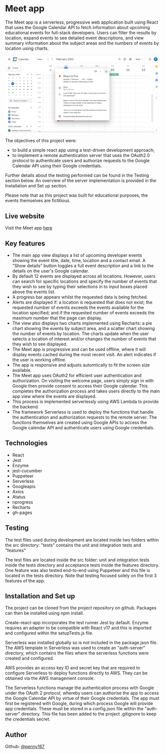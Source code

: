 # Meet app

The Meet app is a serverless, progressive web application built using React that uses the Google Calendar API to fetch information about upcoming educational events for full-stack developers. Users can filter the results by location, expand events to see detailed event descriptions, and view summary information about the subject areas and the numbers of events by location using charts.

![screenshot](MeetApp.png) 

The objectives of this project were:
  - to build a simple react app using a test-driven development approach;
  - to implement a remote authentication server that uses the OAuth2.0 protocol to authenticate users and authorize requests to the Google Calendar API using their Google credentials.

Further details about the testing performed can be found in the Testing section below.
An overview of the server implementation is provided in the Installation and Set up section.

Please note that as this project was built for educational purposes, the events themselves are fictitious. 

## Live website

Visit the Meet app [here](https://penny167.github.io/meet/)

## Key features

- The main app view displays a list of upcoming developer events showing the event title, date, time, location and a contact email. A "Show details" button toggles a full event description and a link to the details on the user's Google calendar.
- By default 12 events are displayed across all locations. However, users can search for specific locations and specify the number of events that they wish to see by typing their selections in to input boxes placed above the events list. 
- A progress bar appears whilst the requested data is being fetched.
- Alerts are displayed if: a location is requested that does not exist; the requested number of events exceeds the events available for the location specified; and if the requested number of events exceeds the maximum number that the page can display. 
- The view also displays two charts implemented using Recharts: a pie chart showing the events by subject area, and a scatter chart showing the number of events by location. The charts update when the user selects a location of interest and/or changes the number of events that they wish to see displayed.
- The Meet app is progressive and can be used offline, where it will display events cached during the most recent visit. An alert indicates if the user is working offline.
- The app is responsive and adjusts automtically to fit the screen size available.
- The Meet app uses OAuth2 for efficient user authentication and authorization. On visiting the welcome page, users simply sign in with Google then provide consent to access their Google calendar. This completes the authorization process and takes users directly to the main app view where the events are displayed.
- This process is implemented serverlessly using AWS Lambda to provide the backend. 
- The framework Serverless is used to deploy the functions that handle the authentication and authorization requests to the remote server. The functions themselves are created using Google APIs to access the Google calendar API and authenticate users using Google credentials. 

## Technologies

- React
- Jest
- Enzyme
- jest-cucumber
- Puppeteer
- Serverless
- Googleapis
- Axios
- Atatus
- nprogress
- Recharts
- gh-pages

## Testing

The test files used during development are located inside two folders within the src directory: "tests" contains the unit and integration tests and "features" 

The test files are located inside the src folder: unit and integration tests inside the tests directory and acceptance tests inside the features directory. One feature was also tested end-to-end using Puppeteer and this file is located in the tests directory. Note that testing focused solely on the first 3 features of the app.

## Installation and Set up

The project can be cloned from the project repository on github. Packages can then be installed using npm install.

Create-react-app incorporates the test runner Jest by default. Enzyme requires an adapter to be compatible with React v17 and this is imported and configured within the setupTests.js file.

Serverless was installed globally so is not included in the package.json file. The AWS template in Serverless was used to create an "auth-server" directory, which contains the files where the serverless functions were created and configured.

AWS provides an access key ID and secret key that are required to configure Serverless to deploy functions directly to AWS. They can be obtained via the AWS management console.

The Serverless functions manage the authentication process with Google under the OAuth 2 protocol, whereby users can authorise the app to access the Google Calendar API by virtue of their Google credentials. The app must first be registered with Google, during which process Google will provide app credentials. These must be stored in a config.json file within the "auth-server" directory. This file has been added to the project .gitignore to keep the credentials secret.

## Author
Github: [@penny167](https://github.com/Penny167)
